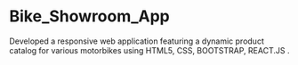 # Bike_Showroom_App
Developed a responsive web application featuring a dynamic product catalog for various motorbikes using HTML5, CSS, BOOTSTRAP, REACT.JS .
